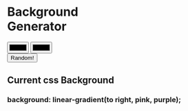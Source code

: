 <!DOCTYPE html>
<html lang="en">
<head>
    <meta charset="UTF-8">
    <meta name="viewport" content="width=device-width, initial-scale=1.0">
    <link rel="stylesheet" href="style.css">
    <title>Gradient maker</title>
</head>
<body id="generator-body">
    <h1>Background <br> Generator</h1>
    <input type="color" name="color1" id="color1">
    <input type="color" name="color2" id="color2">
    <br>
    <button>Random!</button>
    <h2>Current css Background</h2>
    <h3 id="current-background">background: linear-gradient(to right, pink, purple);</h3>
    <script src="script.js"></script>
</body>
</html>
